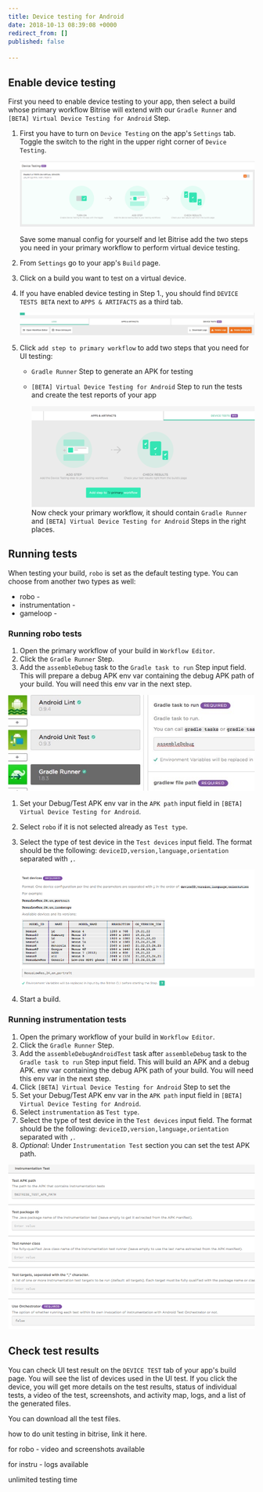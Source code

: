 ```yaml
---
title: Device testing for Android
date: 2018-10-13 08:39:08 +0000
redirect_from: []
published: false

---
```

## Enable device testing

First you need to enable device testing to your app, then select a build whose primary workflow Bitrise will extend with our `Gradle Runner` and `[BETA] Virtual Device Testing for Android` Step.

1. First you have to turn on `Device Testing` on the app's `Settings` tab. Toggle the switch to the right in the upper right corner of `Device Testing`.

   ![](/img/settings-device-testing.png)

   Save some manual config for yourself and let Bitrise add the two steps you need in your primary workflow to perform virtual device testing.
2. From `Settings` go to your app's `Build` page.
3. Click on a build you want to test on a virtual device.
4. If you have enabled device testing in Step 1., you should find `DEVICE TESTS BETA` next to `APPS & ARTIFACTS` as a third tab.

   ![](/img/build-device-test.jpg)
5. Click `add step to primary workflow` to add two steps that you need for UI testing:
   * `Gradle Runner` Step to generate an APK for testing
   * `[BETA] Virtual Device Testing for Android` Step to run the tests and create the test reports of your app

     ![](/img/primary-virtual-device.png) Now check your primary workflow, it should contain `Gradle Runner` and `[BETA] Virtual Device Testing for Android` Steps in the right places.

## Running tests

When testing your build, `robo` is set as the default testing type. You can choose from another two types as well:

* robo -
* instrumentation -
* gameloop -

### Running robo tests

1. Open the primary workflow of your build in `Workflow Editor`.
2. Click the `Gradle Runner` Step.
3. Add the `assembleDebug` task to the `Gradle task to run` Step input field. This will prepare a debug APK env var containing the debug APK path of your build. You will need this env var in the next step.

![](/img/assembedebug-gradle.jpg)

1. Set your Debug/Test APK env var in the `APK path` input field in `[BETA] Virtual Device Testing for Android`.
2. Select `robo` if it is not selected already as `Test type`.
3. Select the type of test device in the `Test devices` input field. The format should be the following: `deviceID,version,language,orientation` separated with `,`.

   ![](/img/test-devices.png)
4. Start a build.

### Running instrumentation tests

1. Open the primary workflow of your build in `Workflow Editor`.
2. Click the `Gradle Runner` Step.
3. Add the `assembleDebugAndroidTest`  task after `assembleDebug` task to the `Gradle task to run` Step input field. This will build an APK and a debug APK. env var containing the debug APK path of your build. You will need this env var in the next step.
4. Click `[BETA] Virtual Device Testing for Android` Step to set the
5. Set your Debug/Test APK env var in the `APK path` input field in `[BETA] Virtual Device Testing for Android`.
6. Select `instrumentation` as `Test type`.
7. Select the type of test device in the `Test devices` input field. The format should be the following: `deviceID,version,language,orientation` separated with `,`.
8. _Optional_: Under `Instrumentation Test` section you can set the test APK path.

![](/img/instrumentation-test.png)

## Check test results

You can check UI test result on the `DEVICE TEST` tab of your app's build page. You will see the list of devices used in the UI test. If you click the device, you will get more details on the test results, status of individual tests, a video of the test, screenshots, and activity map, logs, and a list of the generated files.

You can download all the test files.

how to do unit testing in bitrise, link it here.

for robo - video and screenshots available

for instru - logs available

unlimited testing time